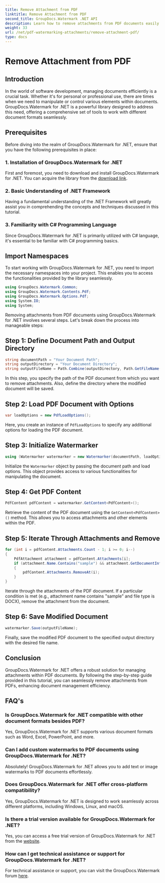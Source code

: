 ```yaml
---
title: Remove Attachment from PDF
linktitle: Remove Attachment from PDF
second_title: GroupDocs.Watermark .NET API
description: Learn how to remove attachments from PDF documents easily using GroupDocs.Watermark for .NET. Enhance your document management efficiency.
weight: 33
url: /net/pdf-watermarking-attachments/remove-attachment-pdf/
type: docs
---
```

# Remove Attachment from PDF

## Introduction
In the world of software development, managing documents efficiently is a crucial task. Whether it's for personal or professional use, there are times when we need to manipulate or control various elements within documents. GroupDocs.Watermark for .NET is a powerful library designed to address this need, offering a comprehensive set of tools to work with different document formats seamlessly.
## Prerequisites
Before diving into the realm of GroupDocs.Watermark for .NET, ensure that you have the following prerequisites in place:
### 1. Installation of GroupDocs.Watermark for .NET
First and foremost, you need to download and install GroupDocs.Watermark for .NET. You can acquire the library from the [download link](https://releases.groupdocs.com/Watermark/net/).
### 2. Basic Understanding of .NET Framework
Having a fundamental understanding of the .NET Framework will greatly assist you in comprehending the concepts and techniques discussed in this tutorial.
### 3. Familiarity with C# Programming Language
Since GroupDocs.Watermark for .NET is primarily utilized with C# language, it's essential to be familiar with C# programming basics.

## Import Namespaces
To start working with GroupDocs.Watermark for .NET, you need to import the necessary namespaces into your project. This enables you to access the functionalities provided by the library seamlessly.

```csharp
using GroupDocs.Watermark.Common;
using GroupDocs.Watermark.Contents.Pdf;
using GroupDocs.Watermark.Options.Pdf;
using System.IO;
using System;
```
Removing attachments from PDF documents using GroupDocs.Watermark for .NET involves several steps. Let's break down the process into manageable steps:
## Step 1: Define Document Path and Output Directory
```csharp
string documentPath = "Your Document Path";
string outputDirectory = "Your Document Directory";
string outputFileName = Path.Combine(outputDirectory, Path.GetFileName(documentPath));
```
In this step, you specify the path of the PDF document from which you want to remove attachments. Also, define the directory where the modified document will be saved.
## Step 2: Load PDF Document with Options
```csharp
var loadOptions = new PdfLoadOptions();
```
Here, you create an instance of `PdfLoadOptions` to specify any additional options for loading the PDF document.
## Step 3: Initialize Watermarker
```csharp
using (Watermarker watermarker = new Watermarker(documentPath, loadOptions))
```
Initialize the `Watermarker` object by passing the document path and load options. This object provides access to various functionalities for manipulating the document.
## Step 4: Get PDF Content
```csharp
PdfContent pdfContent = watermarker.GetContent<PdfContent>();
```
Retrieve the content of the PDF document using the `GetContent<PdfContent>()` method. This allows you to access attachments and other elements within the PDF.
## Step 5: Iterate Through Attachments and Remove
```csharp
for (int i = pdfContent.Attachments.Count - 1; i >= 0; i--)
{
    PdfAttachment attachment = pdfContent.Attachments[i];
    if (attachment.Name.Contains("sample") && attachment.GetDocumentInfo().FileType == FileType.DOCX)
    {
        pdfContent.Attachments.RemoveAt(i);
    }
}
```
Iterate through the attachments of the PDF document. If a particular condition is met (e.g., attachment name contains "sample" and file type is DOCX), remove the attachment from the document.
## Step 6: Save Modified Document
```csharp
watermarker.Save(outputFileName);
```
Finally, save the modified PDF document to the specified output directory with the desired file name.

## Conclusion
GroupDocs.Watermark for .NET offers a robust solution for managing attachments within PDF documents. By following the step-by-step guide provided in this tutorial, you can seamlessly remove attachments from PDFs, enhancing document management efficiency.
## FAQ's
### Is GroupDocs.Watermark for .NET compatible with other document formats besides PDF?
Yes, GroupDocs.Watermark for .NET supports various document formats such as Word, Excel, PowerPoint, and more.
### Can I add custom watermarks to PDF documents using GroupDocs.Watermark for .NET?
Absolutely! GroupDocs.Watermark for .NET allows you to add text or image watermarks to PDF documents effortlessly.
### Does GroupDocs.Watermark for .NET offer cross-platform compatibility?
Yes, GroupDocs.Watermark for .NET is designed to work seamlessly across different platforms, including Windows, Linux, and macOS.
### Is there a trial version available for GroupDocs.Watermark for .NET?
Yes, you can access a free trial version of GroupDocs.Watermark for .NET from the [website](https://releases.groupdocs.com/).
### How can I get technical assistance or support for GroupDocs.Watermark for .NET?
For technical assistance or support, you can visit the GroupDocs.Watermark forum [here](https://forum.groupdocs.com/c/watermark/19).

